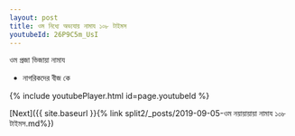 ```yaml
---
layout: post
title: ওম নিধ্যে অভ্যযায় নামায ১০৮ টাইমস
youtubeId: 26P9C5m_UsI
---
```

 
 
 ওম প্রজা ভিজায়া নামায  
 
 -  নাগরিকদের বীজ কে 
 
  
 
  
 
 
 
 
 
 


{% include youtubePlayer.html id=page.youtubeId %}
 
[Next]({{ site.baseurl }}{% link  split2/_posts/2019-09-05-ওম নয়ায়ায়ায়া নামায ১০৮ টাইমস.md%})
 
